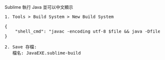 Sublime 執行 Java 並可以中文顯示
<pre>
1. Tools > Build System > New Build System
    
{
    "shell_cmd": "javac -encoding utf-8 $file && java -Dfile.encoding=UTF-8 $file_base_name"
}

2. Save 存檔:
   檔名: JavaEXE.sublime-build
</pre>   
